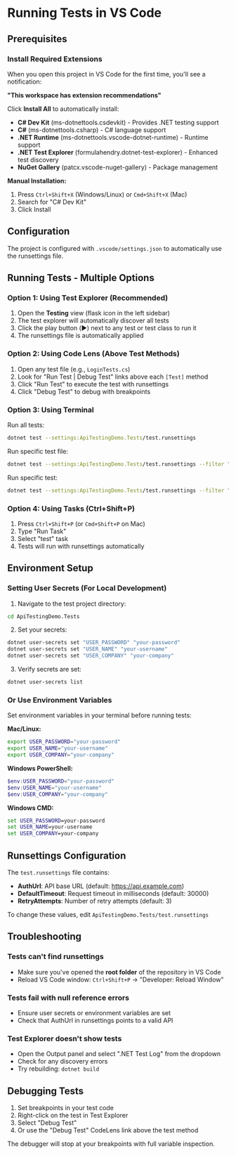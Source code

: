 # Running Tests in VS Code

## Prerequisites

### Install Required Extensions

When you open this project in VS Code for the first time, you'll see a notification:

**"This workspace has extension recommendations"**

Click **Install All** to automatically install:

- **C# Dev Kit** (ms-dotnettools.csdevkit) - Provides .NET testing support
- **C#** (ms-dotnettools.csharp) - C# language support
- **.NET Runtime** (ms-dotnettools.vscode-dotnet-runtime) - Runtime support
- **.NET Test Explorer** (formulahendry.dotnet-test-explorer) - Enhanced test discovery
- **NuGet Gallery** (patcx.vscode-nuget-gallery) - Package management

**Manual Installation:**
1. Press `Ctrl+Shift+X` (Windows/Linux) or `Cmd+Shift+X` (Mac)
2. Search for "C# Dev Kit"
3. Click Install

## Configuration

The project is configured with `.vscode/settings.json` to automatically use the runsettings file.

## Running Tests - Multiple Options

### Option 1: Using Test Explorer (Recommended)

1. Open the **Testing** view (flask icon in the left sidebar)
2. The test explorer will automatically discover all tests
3. Click the play button (▶️) next to any test or test class to run it
4. The runsettings file is automatically applied

### Option 2: Using Code Lens (Above Test Methods)

1. Open any test file (e.g., `LoginTests.cs`)
2. Look for "Run Test | Debug Test" links above each `[Test]` method
3. Click "Run Test" to execute the test with runsettings
4. Click "Debug Test" to debug with breakpoints

### Option 3: Using Terminal

Run all tests:
```bash
dotnet test --settings:ApiTestingDemo.Tests/test.runsettings
```

Run specific test file:
```bash
dotnet test --settings:ApiTestingDemo.Tests/test.runsettings --filter "FullyQualifiedName~LoginTests"
```

Run specific test:
```bash
dotnet test --settings:ApiTestingDemo.Tests/test.runsettings --filter "FullyQualifiedName~ValidCredentials_ReturnsToken"
```

### Option 4: Using Tasks (Ctrl+Shift+P)

1. Press `Ctrl+Shift+P` (or `Cmd+Shift+P` on Mac)
2. Type "Run Task"
3. Select "test" task
4. Tests will run with runsettings automatically

## Environment Setup

### Setting User Secrets (For Local Development)

1. Navigate to the test project directory:
```bash
cd ApiTestingDemo.Tests
```

2. Set your secrets:
```bash
dotnet user-secrets set "USER_PASSWORD" "your-password"
dotnet user-secrets set "USER_NAME" "your-username"
dotnet user-secrets set "USER_COMPANY" "your-company"
```

3. Verify secrets are set:
```bash
dotnet user-secrets list
```

### Or Use Environment Variables

Set environment variables in your terminal before running tests:

**Mac/Linux:**
```bash
export USER_PASSWORD="your-password"
export USER_NAME="your-username"
export USER_COMPANY="your-company"
```

**Windows PowerShell:**
```powershell
$env:USER_PASSWORD="your-password"
$env:USER_NAME="your-username"
$env:USER_COMPANY="your-company"
```

**Windows CMD:**
```cmd
set USER_PASSWORD=your-password
set USER_NAME=your-username
set USER_COMPANY=your-company
```

## Runsettings Configuration

The `test.runsettings` file contains:
- **AuthUrl**: API base URL (default: https://api.example.com)
- **DefaultTimeout**: Request timeout in milliseconds (default: 30000)
- **RetryAttempts**: Number of retry attempts (default: 3)

To change these values, edit `ApiTestingDemo.Tests/test.runsettings`

## Troubleshooting

### Tests can't find runsettings
- Make sure you've opened the **root folder** of the repository in VS Code
- Reload VS Code window: `Ctrl+Shift+P` → "Developer: Reload Window"

### Tests fail with null reference errors
- Ensure user secrets or environment variables are set
- Check that AuthUrl in runsettings points to a valid API

### Test Explorer doesn't show tests
- Open the Output panel and select ".NET Test Log" from the dropdown
- Check for any discovery errors
- Try rebuilding: `dotnet build`

## Debugging Tests

1. Set breakpoints in your test code
2. Right-click on the test in Test Explorer
3. Select "Debug Test"
4. Or use the "Debug Test" CodeLens link above the test method

The debugger will stop at your breakpoints with full variable inspection.
